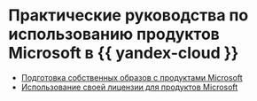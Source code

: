 # Практические руководства по использованию продуктов Microsoft в {{ yandex-cloud }}



* [Подготовка собственных образов с продуктами Microsoft](../prepare-image.md)
* [Использование своей лицензии для продуктов Microsoft](../byol.md)

